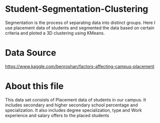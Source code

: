 # Student-Segmentation-Clustering
Segmentation is the process of separating data into distinct groups. Here I use placement data of students and segmented the data based on certain criteria and ploted a 3D clustering using KMeans.
 
 # Data Source
https://www.kaggle.com/benroshan/factors-affecting-campus-placement
 
 
# About this file
This data set consists of Placement data of students in our campus. It includes secondary and higher secondary school percentage and specialization. It also includes degree specialization, type and Work experience and salary offers to the placed students
